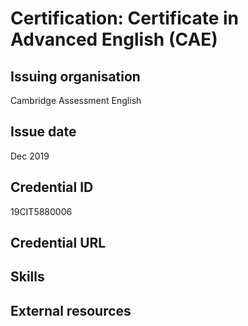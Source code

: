 # Certification: Certificate in Advanced English (CAE)

## Issuing organisation

Cambridge Assessment English

## Issue date

Dec 2019

## Credential ID

19CIT5880006

## Credential URL

## Skills

## External resources
